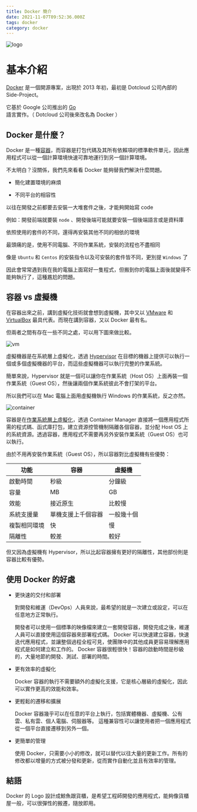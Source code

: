 ```yaml
---
title: Docker 簡介
date: 2021-11-07T09:52:36.000Z
tags: docker
category: docker
---
```


![logo](https://upload.wikimedia.org/wikipedia/commons/thumb/4/4e/Docker_%28container_engine%29_logo.svg/1220px-Docker_%28container_engine%29_logo.svg.png)

# 基本介紹 <!-- markdownlint-disable MD025 -->

[Docker](https://www.docker.com/) 是一個開源專案，出現於 2013 年初，最初是 Dotcloud 公司內部的 Side-Project。

它基於 Google 公司推出的 [Go](https://golang.org/) 語言實作。（ Dotcloud 公司後來改名為 Docker ）

<!-- more -->

## Docker 是什麼？

Docker 是一種[容器](https://containerd.io/)，而容器是打包代碼及其所有依賴項的標準軟件單元，因此應用程式可以從一個計算環境快速可靠地運行到另一個計算環境。

不太明白？沒關係，我們先來看看 Docker 能夠替我們解決什麼問題。

- 簡化建置環境的麻煩

- 不同平台的相容性

以往在開發之前都要去安裝一大堆套件之後，才能夠開始寫 code

例如：開發前端就要裝 `node` 、開發後端可能就要安裝一個後端語言或是資料庫

依照使用的套件的不同，還得再安裝其他不同的相依的環境

最頭痛的是，使用不同電腦、不同作業系統，安裝的流程也不盡相同

像是 `Ubuntu` 和 `Centos` 的安裝指令以及可安裝的套件皆不同，更別提 `Windows` 了

因此會常常遇到我在我的電腦上面寫好一隻程式，但搬到你的電腦上面後就變得不能夠執行了，這種尷尬的問題。

## 容器 vs 虛擬機

在容器出來之前，講到虛擬化技術就會想到虛擬機，其中又以 [VMware](https://www.vmware.com/tw.html) 和 [VirtualBox](https://www.virtualbox.org/) 最具代表。而現在講到容器，又以 Docker 最有名。

但兩者之間有存在一些不同之處，可以用下圖來做比較。

![vm](https://miro.medium.com/max/1400/0*fQKhoT--2NnLY9YU.png)

虛擬機器是在系統層上虛擬化，透過 [Hypervisor](https://zh.wikipedia.org/wiki/Hypervisor) 在目標的機器上提供可以執行一個或多個虛擬機器的平台，而這些虛擬機器可以執行完整的作業系統。

簡單來說，Hypervisor 就是一個可以讓你在作業系統（Host OS）上面再裝一個作業系統（Guest OS），然後讓兩個作業系統彼此不會打架的平台。

所以我們可以在 Mac 電腦上面用虛擬機執行 Windows 的作業系統，反之亦然。

![container](https://miro.medium.com/max/1400/0*bL7e7IJ5s-ntdhvC.png)

容器是在[作業系統層上虛擬化](https://zh.wikipedia.org/wiki/%E4%BD%9C%E6%A5%AD%E7%B3%BB%E7%B5%B1%E5%B1%A4%E8%99%9B%E6%93%AC%E5%8C%96)，透過 Container Manager 直接將一個應用程式所需的程式碼、函式庫打包，建立資源控管機制隔離各個容器，並分配 Host OS 上的系統資源。透過容器，應用程式不需要再另外安裝作業系統（Guest OS）也可以執行。

由於不用再安裝作業系統（Guest OS），所以容器對比虛擬機有些優勢：

功能     | 容器        | 虛擬機
------ | --------- | -----
啟動時間   | 秒級        | 分鐘級
容量     | MB        | GB
效能     | 接近原生      | 比較慢
系統支援量  | 單機支援上千個容器 | 一般幾十個
複製相同環境 | 快         | 慢
隔離性    | 較差        | 較好

但又因為虛擬機有 Hypervisor，所以比起容器擁有更好的隔離性，其他部份則是容器比較有優勢。

## 使用 Docker 的好處

- 更快速的交付和部署

  對開發和維運（DevOps）人員來說，最希望的就是一次建立或設定，可以在任意地方正常執行。

  開發者可以使用一個標準的映像檔來建立一套開發容器，開發完成之後，維運人員可以直接使用這個容器來部署程式碼。 Docker 可以快速建立容器，快速迭代應用程式，並讓整個過程全程可見，使團隊中的其他成員更容易理解應用程式是如何建立和工作的。 Docker 容器很輕很快！容器的啟動時間是秒級的，大量地節約開發、測試、部署的時間。

- 更有效率的虛擬化

  Docker 容器的執行不需要額外的虛擬化支援，它是核心層級的虛擬化，因此可以實作更高的效能和效率。

- 更輕鬆的遷移和擴展

  Docker 容器幾乎可以在任意的平台上執行，包括實體機器、虛擬機、公有雲、私有雲、個人電腦、伺服器等。 這種兼容性可以讓使用者把一個應用程式從一個平台直接遷移到另外一個。

- 更簡單的管理

  使用 Docker，只需要小小的修改，就可以替代以往大量的更新工作。所有的修改都以增量的方式被分發和更新，從而實作自動化並且有效率的管理。

## 結語

Docker 的 Logo 設計成鯨魚跟貨櫃，是希望工程師開發的應用程式，能夠像貨櫃屋一般，可以很彈性的搬遷，隨放即用。
